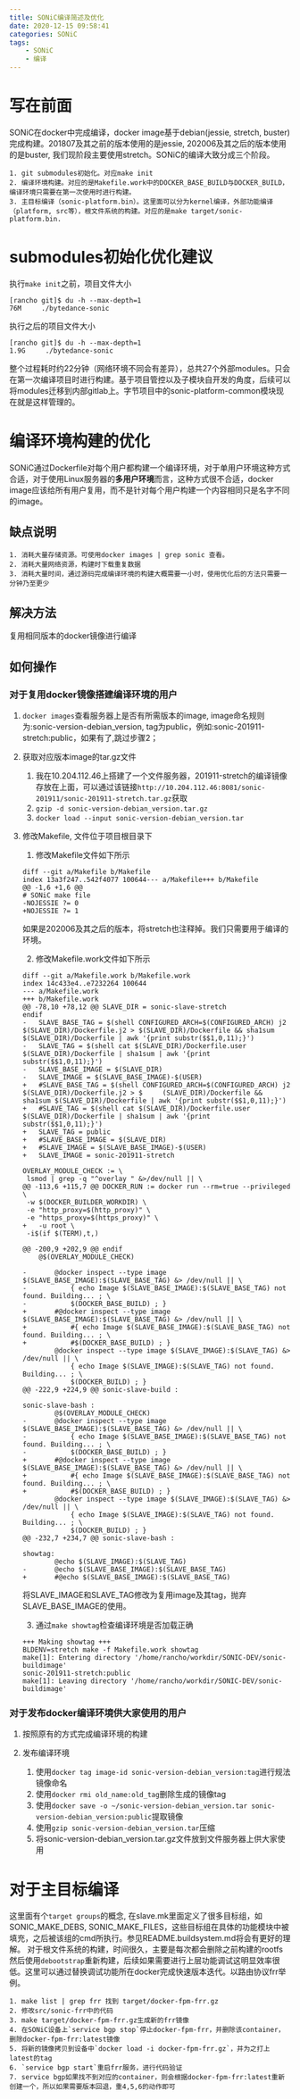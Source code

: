 ```yaml
---
title: SONiC编译简述及优化
date: 2020-12-15 09:58:41
categories: SONiC
tags: 
    - SONiC
    - 编译
---
```


# 写在前面
SONiC在docker中完成编译，docker image基于debian(jessie, stretch, buster)完成构建。201807及其之前的版本使用的是jessie, 202006及其之后的版本使用的是buster, 我们现阶段主要使用stretch。SONiC的编译大致分成三个阶段。
```
1. git submodules初始化。对应make init
2. 编译环境构建。对应的是Makefile.work中的DOCKER_BASE_BUILD与DOCKER_BUILD，编译环境只需要在第一次使用时进行构建。
3. 主目标编译（sonic-platform.bin）。这里面可以分为kernel编译，外部功能编译（platform, src等），根文件系统的构建。对应的是make target/sonic-platform.bin.
```

# submodules初始化优化建议
执行`make init`之前，项目文件大小
```
[rancho git]$ du -h --max-depth=1
76M     ./bytedance-sonic
```
执行之后的项目文件大小
```
[rancho git]$ du -h --max-depth=1
1.9G     ./bytedance-sonic
```
整个过程耗时约22分钟（网络环境不同会有差异），总共27个外部modules。只会在第一次编译项目时进行构建。基于项目管控以及子模块自开发的角度，后续可以将modules迁移到内部gitlab上。字节项目中的sonic-platform-common模块现在就是这样管理的。


# 编译环境构建的优化
SONiC通过Dockerfile对每个用户都构建一个编译环境，对于单用户环境这种方式合适，对于使用Linux服务器的**多用户环境**而言，这种方式很不合适，docker image应该给所有用户复用，而不是针对每个用户构建一个内容相同只是名字不同的image。

## 缺点说明

```
1. 消耗大量存储资源。可使用docker images | grep sonic 查看。
2. 消耗大量网络资源，构建时下载重复数据
3. 消耗大量时间，通过源码完成编译环境的构建大概需要一小时，使用优化后的方法只需要一分钟乃至更少
```

## 解决方法
复用相同版本的docker镜像进行编译

## 如何操作
### 对于复用docker镜像搭建编译环境的用户
1. `docker images`查看服务器上是否有所需版本的image, image命名规则为:sonic-version-debian_version, tag为public，例如:sonic-201911-stretch:public，如果有了,跳过步骤2；
2. 获取对应版本image的tar.gz文件
    1. 我在10.204.112.46上搭建了一个文件服务器，201911-stretch的编译镜像存放在上面，可以通过该链接`http://10.204.112.46:8081/sonic-201911/sonic-201911-stretch.tar.gz`获取
    2. `gzip -d sonic-version-debian_version.tar.gz`
    3. `docker load --input sonic-version-debian_version.tar`
3. 修改Makefile, 文件位于项目根目录下
    1. 修改Makefile文件如下所示
    ```
    diff --git a/Makefile b/Makefile
    index 13a3f247..542f4077 100644--- a/Makefile+++ b/Makefile
    @@ -1,6 +1,6 @@ 
    # SONiC make file 
    -NOJESSIE ?= 0
    +NOJESSIE ?= 1
    ```
    如果是202006及其之后的版本，将stretch也注释掉。我们只需要用于编译的环境。
    
    2. 修改Makefile.work文件如下所示
    ```
    diff --git a/Makefile.work b/Makefile.work
    index 14c433e4..e7232264 100644
    --- a/Makefile.work
    +++ b/Makefile.work
    @@ -78,10 +78,12 @@ SLAVE_DIR = sonic-slave-stretch
    endif
    -   SLAVE_BASE_TAG = $(shell CONFIGURED_ARCH=$(CONFIGURED_ARCH) j2 $(SLAVE_DIR)/Dockerfile.j2 > $(SLAVE_DIR)/Dockerfile && sha1sum $(SLAVE_DIR)/Dockerfile | awk '{print substr($$1,0,11);}')
    -   SLAVE_TAG = $(shell cat $(SLAVE_DIR)/Dockerfile.user $(SLAVE_DIR)/Dockerfile | sha1sum | awk '{print substr($$1,0,11);}')
    -   SLAVE_BASE_IMAGE = $(SLAVE_DIR)
    -   SLAVE_IMAGE = $(SLAVE_BASE_IMAGE)-$(USER)
    +   #SLAVE_BASE_TAG = $(shell CONFIGURED_ARCH=$(CONFIGURED_ARCH) j2 $(SLAVE_DIR)/Dockerfile.j2 > $     (SLAVE_DIR)/Dockerfile && sha1sum $(SLAVE_DIR)/Dockerfile | awk '{print substr($$1,0,11);}')
    +   #SLAVE_TAG = $(shell cat $(SLAVE_DIR)/Dockerfile.user $(SLAVE_DIR)/Dockerfile | sha1sum | awk '{print substr($$1,0,11);}')
    +   SLAVE_TAG = public
    +   #SLAVE_BASE_IMAGE = $(SLAVE_DIR)
    +   #SLAVE_IMAGE = $(SLAVE_BASE_IMAGE)-$(USER)
    +   SLAVE_IMAGE = sonic-201911-stretch
 
    OVERLAY_MODULE_CHECK := \
     lsmod | grep -q "^overlay " &>/dev/null || \
    @@ -113,6 +115,7 @@ DOCKER_RUN := docker run --rm=true --privileged \
     -w $(DOCKER_BUILDER_WORKDIR) \
     -e "http_proxy=$(http_proxy)" \
     -e "https_proxy=$(https_proxy)" \
    +   -u root \
     -i$(if $(TERM),t,)

    @@ -200,9 +202,9 @@ endif
        @$(OVERLAY_MODULE_CHECK)
        
    -       @docker inspect --type image $(SLAVE_BASE_IMAGE):$(SLAVE_BASE_TAG) &> /dev/null || \
    -           { echo Image $(SLAVE_BASE_IMAGE):$(SLAVE_BASE_TAG) not found. Building... ; \
    -           $(DOCKER_BASE_BUILD) ; }
    +       #@docker inspect --type image $(SLAVE_BASE_IMAGE):$(SLAVE_BASE_TAG) &> /dev/null || \
    +           #{ echo Image $(SLAVE_BASE_IMAGE):$(SLAVE_BASE_TAG) not found. Building... ; \
    +           #$(DOCKER_BASE_BUILD) ; }
            @docker inspect --type image $(SLAVE_IMAGE):$(SLAVE_TAG) &> /dev/null || \
                { echo Image $(SLAVE_IMAGE):$(SLAVE_TAG) not found. Building... ; \
                $(DOCKER_BUILD) ; }
    @@ -222,9 +224,9 @@ sonic-slave-build :
 
    sonic-slave-bash :
            @$(OVERLAY_MODULE_CHECK)
    -       @docker inspect --type image $(SLAVE_BASE_IMAGE):$(SLAVE_BASE_TAG) &> /dev/null || \
    -           { echo Image $(SLAVE_BASE_IMAGE):$(SLAVE_BASE_TAG) not found. Building... ; \
    -           $(DOCKER_BASE_BUILD) ; }
    +       #@docker inspect --type image $(SLAVE_BASE_IMAGE):$(SLAVE_BASE_TAG) &> /dev/null || \
    +           #{ echo Image $(SLAVE_BASE_IMAGE):$(SLAVE_BASE_TAG) not found. Building... ; \
    +           #$(DOCKER_BASE_BUILD) ; }
            @docker inspect --type image $(SLAVE_IMAGE):$(SLAVE_TAG) &> /dev/null || \
                { echo Image $(SLAVE_IMAGE):$(SLAVE_TAG) not found. Building... ; \
                $(DOCKER_BUILD) ; }
    @@ -232,7 +234,7 @@ sonic-slave-bash :
 
    showtag:
            @echo $(SLAVE_IMAGE):$(SLAVE_TAG)
    -       @echo $(SLAVE_BASE_IMAGE):$(SLAVE_BASE_TAG)
    +       #@echo $(SLAVE_BASE_IMAGE):$(SLAVE_BASE_TAG)

    ```
    将SLAVE_IMAGE和SLAVE_TAG修改为复用image及其tag，抛弃SLAVE_BASE_IMAGE的使用。

    3. 通过`make showtag`检查编译环境是否加载正确
    ```
    +++ Making showtag +++
    BLDENV=stretch make -f Makefile.work showtag
    make[1]: Entering directory '/home/rancho/workdir/SONIC-DEV/sonic-buildimage'
    sonic-201911-stretch:public
    make[1]: Leaving directory '/home/rancho/workdir/SONIC-DEV/sonic-buildimage'
    ```

### 对于发布docker编译环境供大家使用的用户
1. 按照原有的方式完成编译环境的构建

2. 发布编译环境
    1. 使用`docker tag image-id sonic-version-debian_version:tag`进行规法镜像命名
    2. 使用`docker rmi old_name:old_tag`删除生成的镜像tag
    3. 使用`docker save -o ~/sonic-version-debian_version.tar sonic-version-debian_version:public`提取镜像
    4. 使用`gzip sonic-version-debian_version.tar`压缩
    5. 将sonic-version-debian_version.tar.gz文件放到文件服务器上供大家使用

# 对于主目标编译
这里面有个`target groups`的概念, 在slave.mk里面定义了很多目标组，如SONIC_MAKE_DEBS, SONIC_MAKE_FILES，这些目标组在具体的功能模块中被填充，之后被该组的cmd所执行。参见README.buildsystem.md将会有更好的理解。
对于根文件系统的构建，时间很久，主要是每次都会删除之前构建的rootfs然后使用`debootstrap`重新构建，后续如果需要进行上层功能调试这明显效率很低。这里可以通过替换调试功能所在docker完成快速版本迭代。以路由协议frr举例。

    1. make list | grep frr 找到 target/docker-fpm-frr.gz
    2. 修改src/sonic-frr中的代码
    3. make target/docker-fpm-frr.gz生成新的frr镜像
    4. 在SONiC设备上`service bgp stop`停止docker-fpm-frr，并删除该container，删除docker-fpm-frr:latest镜像
    5. 将新的镜像拷贝到设备中`docker load -i docker-fpm-frr.gz`，并为之打上latest的tag
    6. `service bgp start`重启frr服务，进行代码验证
    7. service bgp如果找不到对应的container，则会根据docker-fpm-frr:latest重新创建一个，所以如果需要版本回退，重4,5,6的动作即可
